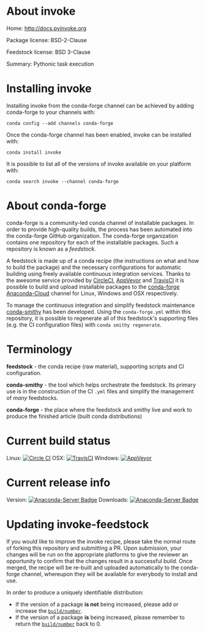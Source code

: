 About invoke
============

Home: http://docs.pyinvoke.org

Package license: BSD-2-Clause

Feedstock license: BSD 3-Clause

Summary: Pythonic task execution



Installing invoke
=================

Installing invoke from the conda-forge channel can be achieved by adding conda-forge to your channels with:

```
conda config --add channels conda-forge
```

Once the conda-forge channel has been enabled, invoke can be installed with:

```
conda install invoke
```

It is possible to list all of the versions of invoke available on your platform with:

```
conda search invoke --channel conda-forge
```


About conda-forge
=================

conda-forge is a community-led conda channel of installable packages.
In order to provide high-quality builds, the process has been automated into the
conda-forge GitHub organization. The conda-forge organization contains one repository 
for each of the installable packages. Such a repository is known as a *feedstock*.

A feedstock is made up of a conda recipe (the instructions on what and how to build
the package) and the necessary configurations for automatic building using freely
available continuous integration services. Thanks to the awesome service provided by
[CircleCI](https://circleci.com/), [AppVeyor](http://www.appveyor.com/)
and [TravisCI](https://travis-ci.org/) it is possible to build and upload installable
packages to the [conda-forge](https://anaconda.org/conda-forge)
[Anaconda-Cloud](http://docs.anaconda.org/) channel for Linux, Windows and OSX respectively.

To manage the continuous integration and simplify feedstock maintenance
[conda-smithy](http://github.com/conda-forge/conda-smithy) has been developed.
Using the ``conda-forge.yml`` within this repository, it is possible to regenerate all of
this feedstock's supporting files (e.g. the CI configuration files) with ``conda smithy regenerate``.


Terminology
===========

**feedstock** - the conda recipe (raw material), supporting scripts and CI configuration.

**conda-smithy** - the tool which helps orchestrate the feedstock.
                   Its primary use is in the construction of the CI ``.yml`` files
                   and simplify the management of *many* feedstocks.

**conda-forge** - the place where the feedstock and smithy live and work to
                  produce the finished article (built conda distributions)

Current build status
====================
Linux: [![Circle CI](https://circleci.com/gh/conda-forge/invoke-feedstock.svg?style=svg)](https://circleci.com/gh/conda-forge/invoke-feedstock)
OSX: [![TravisCI](https://travis-ci.org/conda-forge/invoke-feedstock.svg?branch=master)](https://travis-ci.org/conda-forge/invoke-feedstock) 
Windows: [![AppVeyor](https://ci.appveyor.com/api/projects/status/github/conda-forge/invoke-feedstock?svg=True)](https://ci.appveyor.com/project/conda-forge/invoke-feedstock/branch/master)

Current release info
====================
Version: [![Anaconda-Server Badge](https://anaconda.org/conda-forge/invoke/badges/version.svg)](https://anaconda.org/conda-forge/invoke)
Downloads: [![Anaconda-Server Badge](https://anaconda.org/conda-forge/invoke/badges/downloads.svg)](https://anaconda.org/conda-forge/invoke)


Updating invoke-feedstock
=========================

If you would like to improve the invoke recipe, please take the normal
route of forking this repository and submitting a PR. Upon submission, your changes will
be run on the appropriate platforms to give the reviewer an opportunity to confirm that the
changes result in a successful build. Once merged, the recipe will be re-built and uploaded
automatically to the conda-forge channel, whereupon they will be available for everybody to
install and use.

In order to produce a uniquely identifiable distribution:
 * If the version of a package **is not** being increased, please add or increase
   the [``build/number``](http://conda.pydata.org/docs/building/meta-yaml.html#build-number-and-string). 
 * If the version of a package **is** being increased, please remember to return
   the [``build/number``](http://conda.pydata.org/docs/building/meta-yaml.html#build-number-and-string)
   back to 0.
